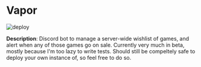 # Vapor

![deploy](https://github.com/jondreich/VaporEx/actions/workflows/dokku.yml/badge.svg)

**Description**: Discord bot to manage a server-wide wishlist of games, and alert when any of those games go on sale. Currently very much in beta, mostly because I'm too lazy to write tests. Should still be compeltely safe to deploy your own instance of, so feel free to do so.
